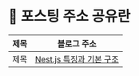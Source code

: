 # 📝 포스팅 주소 공유란

| 제목   | 블로그 주소 
|---------------------------------------------------|----------------------------------------------------|
| 제목 | [Nest.js 특징과 기본 구조](https://matrix-o.tistory.com/23) |
